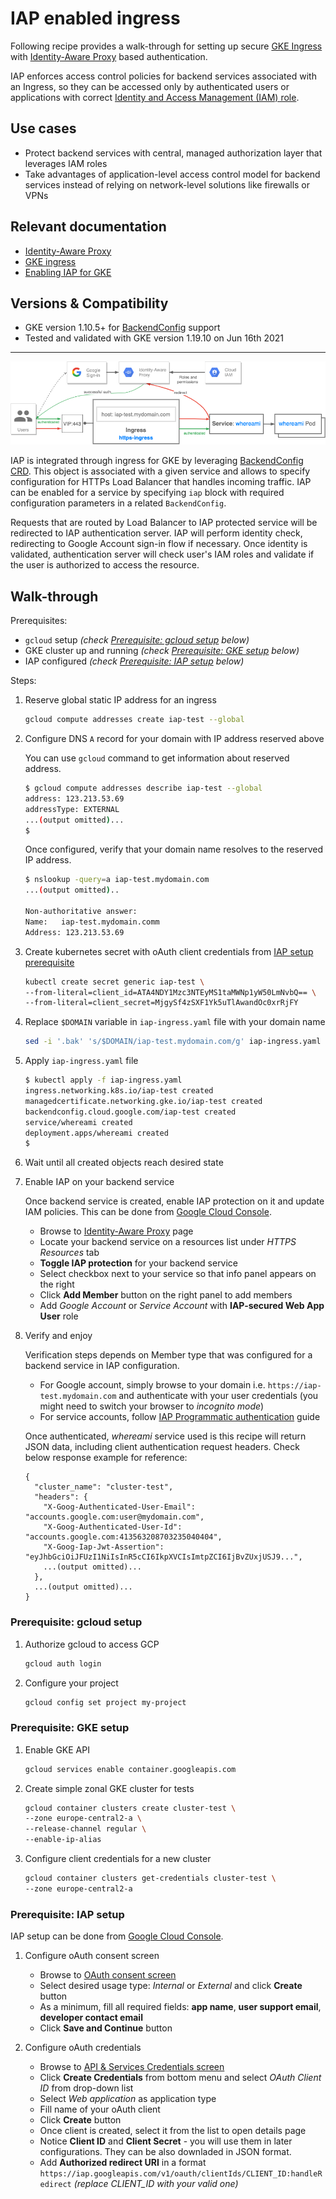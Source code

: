 # IAP enabled ingress

Following recipe provides a walk-through for setting up secure [GKE Ingress](https://cloud.google.com/kubernetes-engine/docs/concepts/ingress)
with [Identity-Aware Proxy](https://cloud.google.com/iap/docs/concepts-overview) based authentication.

IAP enforces access control policies for backend services associated with an Ingress, so they can be
accessed only by authenticated users or applications with correct
[Identity and Access Management (IAM) role](https://cloud.google.com/iam/docs/understanding-roles).

## Use cases

* Protect backend services with central, managed authorization layer that leverages IAM roles
* Take advantages of application-level access control model for backend services instead of
relying on network-level solutions like firewalls or VPNs

## Relevant documentation

* [Identity-Aware Proxy](https://cloud.google.com/iap/docs/concepts-overview)
* [GKE ingress](https://cloud.google.com/kubernetes-engine/docs/concepts/ingress)
* [Enabling IAP for GKE](https://cloud.google.com/iap/docs/enabling-kubernetes-howto)

## Versions & Compatibility

* GKE version 1.10.5+ for [BackendConfig](https://cloud.google.com/kubernetes-engine/docs/concepts/backendconfig)
  support
* Tested and validated with GKE version 1.19.10 on Jun 16th 2021

---

![iap-ingress](../../../images/iap-ingress.png)

IAP is integrated through ingress for GKE by leveraging [BackendConfig CRD](https://github.com/kubernetes/ingress-gce/tree/master/pkg/apis/backendconfig).
This object is associated with a given service and allows to specify configuration for HTTPs Load Balancer
that handles incoming traffic. IAP can be enabled for a service by specifying `iap` block with required
configuration parameters in a related `BackendConfig`.

Requests that are routed by Load Balancer to IAP protected service will be redirected to IAP
authentication server. IAP will perform identity check, redirecting to Google Account sign-in flow
if necessary. Once identity is validated, authentication server will check user's IAM roles and
validate if the user is authorized to access the resource.

## Walk-through

Prerequisites:

* `gcloud` setup *(check [Prerequisite: gcloud setup](#prerequisite-gcloud-setup) below)*
* GKE cluster up and running *(check [Prerequisite: GKE setup](#prerequisite-gke-setup) below)*
* IAP configured *(check [Prerequisite: IAP setup](#prerequisite-iap-setup) below)*

Steps:

1. Reserve global static IP address for an ingress

   ```bash
   gcloud compute addresses create iap-test --global
   ```

2. Configure DNS `A` record for your domain with IP address reserved above
  
    You can use `gcloud` command to get information about reserved address.

    ```bash
    $ gcloud compute addresses describe iap-test --global
    address: 123.213.53.69
    addressType: EXTERNAL
    ...(output omitted)...
    $
    ```

    Once configured, verify that your domain name resolves to the reserved IP address.

    ```bash
    $ nslookup -query=a iap-test.mydomain.com
    ...(output omitted)..

    Non-authoritative answer:
    Name:   iap-test.mydomain.comm
    Address: 123.213.53.69
    ```

3. Create kubernetes secret with oAuth client credentials from [IAP setup prerequisite](#prerequisite-iap-setup)

   ```bash
   kubectl create secret generic iap-test \
   --from-literal=client_id=ATA4NDY1Mzc3NTEyMS1taMWNp1yW50LmNvbQ== \
   --from-literal=client_secret=MjgySf4zSXF1Yk5uTlAwandOc0xrRjFY
   ```

4. Replace `$DOMAIN` variable in `iap-ingress.yaml` file with your domain name

   ```bash
   sed -i '.bak' 's/$DOMAIN/iap-test.mydomain.com/g' iap-ingress.yaml
   ```

5. Apply `iap-ingress.yaml` file

   ```bash
   $ kubectl apply -f iap-ingress.yaml
   ingress.networking.k8s.io/iap-test created
   managedcertificate.networking.gke.io/iap-test created
   backendconfig.cloud.google.com/iap-test created
   service/whereami created
   deployment.apps/whereami created
   $
   ```

6. Wait until all created objects reach desired state

7. Enable IAP on your backend service

   Once backend service is created, enable IAP protection on it and update IAM policies.
   This can be done from [Google Cloud Console](https://console.cloud.google.com/).

   * Browse to [Identity-Aware Proxy](https://console.cloud.google.com/security/iap) page
   * Locate your backend service on a resources list under *HTTPS Resources* tab
   * **Toggle IAP protection** for your backend service
   * Select checkbox next to your service so that info panel appears on the right
   * Click **Add Member** button on the right panel to add members
   * Add *Google Account* or  *Service Account* with **IAP-secured Web App User** role
  
8. Verify and enjoy

   Verification steps depends on Member type that was configured for a backend service in IAP configuration.

   * For Google account, simply browse to your domain i.e. `https://iap-test.mydomain.com` and
   authenticate with your user credentials (you might need to switch your browser to *incognito mode*)
   * For service accounts, follow [IAP Programmatic authentication](https://cloud.google.com/iap/docs/authentication-howto)
    guide

    Once authenticated,  *whereami* service used is this recipe will return JSON data, including
    client authentication request headers. Check below response example for reference:

    ```text
    {
      "cluster_name": "cluster-test",
      "headers": {
        "X-Goog-Authenticated-User-Email": "accounts.google.com:user@mydomain.com",
        "X-Goog-Authenticated-User-Id": "accounts.google.com:413563208703235040404",
        "X-Goog-Iap-Jwt-Assertion": "eyJhbGciOiJFUzI1NiIsInR5cCI6IkpXVCIsImtpZCI6IjBvZUxjUSJ9...",
        ...(output omitted)...
      },
      ...(output omitted)...
   }
    ```

### Prerequisite: gcloud setup

1. Authorize gcloud to access GCP

   ```bash
   gcloud auth login
   ```

2. Configure your project

   ```bash
   gcloud config set project my-project
   ```

### Prerequisite: GKE setup

1. Enable GKE API

   ```bash
   gcloud services enable container.googleapis.com
   ```

2. Create simple zonal GKE cluster for tests

   ```bash
   gcloud container clusters create cluster-test \
   --zone europe-central2-a \
   --release-channel regular \
   --enable-ip-alias
   ```

3. Configure client credentials for a new cluster

   ```bash
   gcloud container clusters get-credentials cluster-test \
   --zone europe-central2-a
   ````

### Prerequisite: IAP setup

IAP setup can be done from [Google Cloud Console](https://console.cloud.google.com/).

1. Configure oAuth consent screen

   * Browse to [OAuth consent screen](https://console.cloud.google.com/apis/credentials/consent)
   * Select desired usage type: *Internal* or *External* and click **Create** button
   * As a minimum, fill all required fields: **app name**, **user support email**,
     **developer contact email**
   * Click **Save and Continue** button

2. Configure oAuth credentials

   * Browse to [API & Services Credentials screen](https://console.cloud.google.com/apis/credentials/)
   * Click **Create Credentials** from bottom menu and select *OAuth Client ID* from drop-down list
   * Select *Web application* as application type
   * Fill name of your oAuth client
   * Click **Create** button
   * Once client is created, select it from the list to open details page
   * Notice **Client ID** and **Client Secret**  - you will use them in later configurations.
    They can be also downladed in JSON format.
   * Add **Authorized redirect URI** in a format `https://iap.googleapis.com/v1/oauth/clientIds/CLIENT_ID:handleRedirect`
    *(replace CLIENT_ID with your valid one)*
